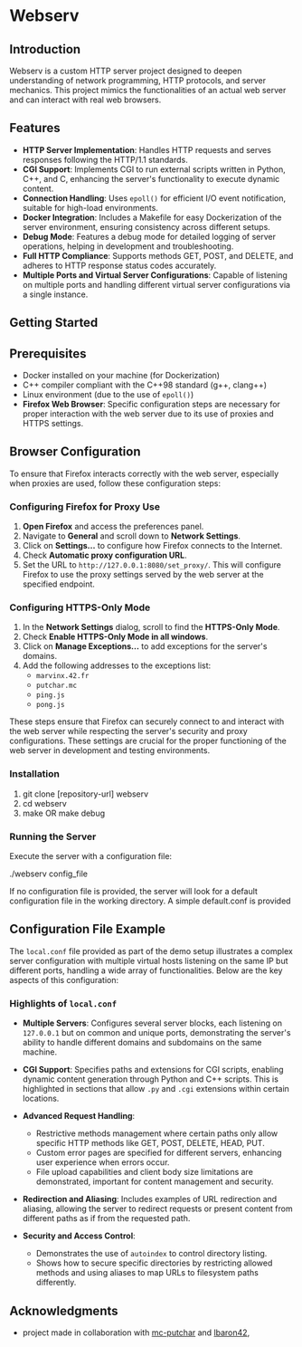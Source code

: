 # Webserv

## Introduction

Webserv is a custom HTTP server project designed to deepen understanding of network programming, HTTP protocols, and server mechanics. This project mimics the functionalities of an actual web server and can interact with real web browsers.

## Features

- **HTTP Server Implementation**: Handles HTTP requests and serves responses following the HTTP/1.1 standards.
- **CGI Support**: Implements CGI to run external scripts written in Python, C++, and C, enhancing the server's functionality to execute dynamic content.
- **Connection Handling**: Uses `epoll()` for efficient I/O event notification, suitable for high-load environments.
- **Docker Integration**: Includes a Makefile for easy Dockerization of the server environment, ensuring consistency across different setups.
- **Debug Mode**: Features a debug mode for detailed logging of server operations, helping in development and troubleshooting.
- **Full HTTP Compliance**: Supports methods GET, POST, and DELETE, and adheres to HTTP response status codes accurately.
- **Multiple Ports and Virtual Server Configurations**: Capable of listening on multiple ports and handling different virtual server configurations via a single instance.

## Getting Started

## Prerequisites

- Docker installed on your machine (for Dockerization)
- C++ compiler compliant with the C++98 standard (g++, clang++)
- Linux environment (due to the use of `epoll()`)
- **Firefox Web Browser**: Specific configuration steps are necessary for proper interaction with the web server due to its use of proxies and HTTPS settings.

## Browser Configuration

To ensure that Firefox interacts correctly with the web server, especially when proxies are used, follow these configuration steps:

### Configuring Firefox for Proxy Use

1. **Open Firefox** and access the preferences panel.
2. Navigate to **General** and scroll down to **Network Settings**.
3. Click on **Settings...** to configure how Firefox connects to the Internet.
4. Check **Automatic proxy configuration URL**.
5. Set the URL to `http://127.0.0.1:8080/set_proxy/`. This will configure Firefox to use the proxy settings served by the web server at the specified endpoint.

### Configuring HTTPS-Only Mode

1. In the **Network Settings** dialog, scroll to find the **HTTPS-Only Mode**.
2. Check **Enable HTTPS-Only Mode in all windows**.
3. Click on **Manage Exceptions...** to add exceptions for the server's domains.
4. Add the following addresses to the exceptions list:
   - `marvinx.42.fr`
   - `putchar.mc`
   - `ping.js`
   - `pong.js`

These steps ensure that Firefox can securely connect to and interact with the web server while respecting the server's security and proxy configurations. These settings are crucial for the proper functioning of the web server in development and testing environments.

### Installation

1) git clone [repository-url] webserv
2) cd webserv
3) make OR make debug

### Running the Server

Execute the server with a configuration file:

./webserv config_file

If no configuration file is provided, the server will look for a default configuration file in the working directory.
A simple default.conf is provided

## Configuration File Example

The `local.conf` file provided as part of the demo setup illustrates a complex server configuration with multiple virtual hosts listening on the same IP but different ports, handling a wide array of functionalities. Below are the key aspects of this configuration:

### Highlights of `local.conf`

- **Multiple Servers**: Configures several server blocks, each listening on `127.0.0.1` but on common and unique ports, demonstrating the server's ability to handle different domains and subdomains on the same machine.

- **CGI Support**: Specifies paths and extensions for CGI scripts, enabling dynamic content generation through Python and C++ scripts. This is highlighted in sections that allow `.py` and `.cgi` extensions within certain locations.

- **Advanced Request Handling**:
  - Restrictive methods management where certain paths only allow specific HTTP methods like GET, POST, DELETE, HEAD, PUT.
  - Custom error pages are specified for different servers, enhancing user experience when errors occur.
  - File upload capabilities and client body size limitations are demonstrated, important for content management and security.

- **Redirection and Aliasing**: Includes examples of URL redirection and aliasing, allowing the server to redirect requests or present content from different paths as if from the requested path.

- **Security and Access Control**:
  - Demonstrates the use of `autoindex` to control directory listing.
  - Shows how to secure specific directories by restricting allowed methods and using aliases to map URLs to filesystem paths differently.

## Acknowledgments
- project made in collaboration with [mc-putchar](https://github.com/mc-putchar) and [lbaron42](https://github.com/lbaron42),
